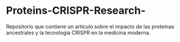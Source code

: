 # Proteins-CRISPR-Research-
Repositorio que contiene un artículo sobre el impacto de las proteínas ancestrales y la tecnología CRISPR en la medicina moderna.
